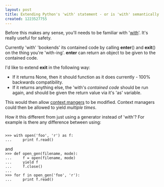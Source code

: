```yaml
--- 
layout: post
title: Extending Python's 'with' statement - or is 'with' semantically pointless.
created: 1223527755
---
```

Before this makes any sense, you'll needs to be familiar with '<a href='http://docs.python.org/whatsnew/2.6.html#pep-343-the-with-statement'>with</a>'.  It's really useful for safety.

Currently 'with' 'bookends' its contained code by calling __enter__() and __exit__() on the thing you're 'with-ing'.  __enter__ can return an object to be given to the contained code.

I'd like to extend __exit__ in the following way:
 * If it returns None, then it should function as it does currently - 100% backwards compatibility.
 * If it returns anything else, the 'with's *contained code* should be run again, and should be given the return value via it's 'as' variable.

This would then allow <a href='http://docs.python.org/whatsnew/2.6.html#the-contextlib-module'>context mangers</a> to be modified.  Context managers could then be allowed to yield *multiple times*.

How it this different from just using a generator instead of 'with'?  For example is there any difference between using:

<code type="Python">
>>> with open('foo', 'r') as f:
...     print f.read()
 

</code>
and

<code type="Python">
>>> def open_gen(filename, mode):
...     f = open(filename, mode)
...     yield f
...     f.close()
...
>>> for f in open_gen('foo', 'r'):
...     print f.read()


</code>
